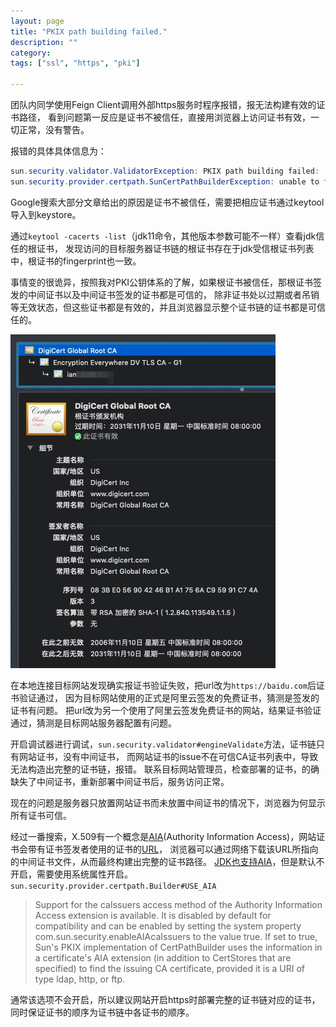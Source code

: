 ```yaml
---
layout: page
title: "PKIX path building failed."
description: ""
category:
tags: ["ssl", "https", "pki"]

---
```


团队内同学使用Feign Client调用外部https服务时程序报错，报无法构建有效的证书路径，
看到问题第一反应是证书不被信任，直接用浏览器上访问证书有效，一切正常，没有警告。

报错的具体具体信息为：

```java
sun.security.validator.ValidatorException: PKIX path building failed:
sun.security.provider.certpath.SunCertPathBuilderException: unable to find valid certification path to requested target
```

Google搜索大部分文章给出的原因是证书不被信任，需要把相应证书通过keytool导入到keystore。

通过`keytool -cacerts -list`（jdk11命令，其他版本参数可能不一样）查看jdk信任的根证书，
发现访问的目标服务器证书链的根证书存在于jdk受信根证书列表中，根证书的fingerprint也一致。

事情变的很诡异，按照我对PKI公钥体系的了解，如果根证书被信任，那根证书签发的中间证书以及中间证书签发的证书都是可信的，
除非证书处以过期或者吊销等无效状态，但这些证书都是有效的，并且浏览器显示整个证书链的证书都是可信任的。

![cert-chain](/images/posts/2019-08-21/certs.png)

在本地连接目标网站发现确实报证书验证失败，把url改为`https://baidu.com`后证书验证通过，
因为目标网站使用的正式是阿里云签发的免费证书，猜测是签发的证书有问题。
把url改为另一个使用了阿里云签发免费证书的网站，结果证书验证通过，猜测是目标网站服务器配置有问题。

开启调试器进行调试，`sun.security.validator#engineValidate`方法，证书链只有网站证书，没有中间证书，
而网站证书的issue不在可信CA证书列表中，导致无法构造出完整的证书链，报错。
联系目标网站管理员，检查部署的证书，的确缺失了中间证书，重新部署中间证书后，服务访问正常。

现在的问题是服务器只放置网站证书而未放置中间证书的情况下，浏览器为何显示所有证书可信。

经过一番搜索，X.509有一个概念是[AIA](https://tools.ietf.org/html/rfc5280#section-4.2.2.1)(Authority Information Access)，网站证书会带有证书签发者使用的证书的[URL](https://tools.ietf.org/html/rfc2585#section-3)，
浏览器可以通过网络下载该URL所指向的中间证书文件，从而最终构建出完整的证书路径。
[JDK也支持AIA](https://docs.oracle.com/javase/8/docs/technotes/guides/security/certpath/CertPathProgGuide.html#AIA)，但是默认不开启，需要使用系统属性开启。`sun.security.provider.certpath.Builder#USE_AIA`

> Support for the caIssuers access method of the Authority Information Access extension is available. It is disabled by default for compatibility and can be enabled by setting the system property com.sun.security.enableAIAcaIssuers to the value true.
If set to true, Sun's PKIX implementation of CertPathBuilder uses the information in a certificate's AIA extension (in addition to CertStores that are specified) to find the issuing CA certificate, provided it is a URI of type ldap, http, or ftp.

通常该选项不会开启，所以建议网站开启https时部署完整的证书链对应的证书，同时保证证书的顺序为证书链中各证书的顺序。

